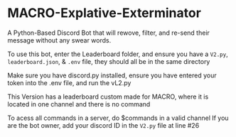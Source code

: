 # MACRO-Explative-Exterminator
A Python-Based Discord Bot that will rewove, filter, and re-send their message without any swear words.

To use this bot, enter the Leaderboard folder, and ensure you have a ```V2.py```, ```leaderboard.json```, & ```.env``` file, they should all be in the same directory

Make sure you have discord.py installed, ensure you have entered your token into the .env file, and run the vL2.py

This Version has a leaderboard custom made for MACRO, where it is located in one channel and there is no command

To acess all commands in a server, do $commands in a valid channel
If you are the bot owner, add your discord ID in the ```V2.py``` file at line #26
